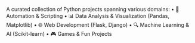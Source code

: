 A curated collection of Python projects spanning various domains:
• 🤖 Automation & Scripting
• 📊 Data Analysis & Visualization (Pandas, Matplotlib)
• 🌐 Web Development (Flask, Django)
• 🔍 Machine Learning & AI (Scikit-learn)
• 🎮 Games & Fun Projects
